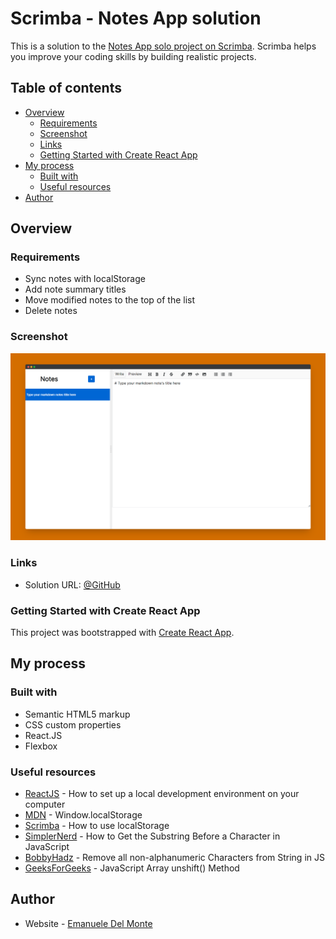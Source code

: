 # Scrimba - Notes App solution

This is a solution to the [Notes App solo project on Scrimba](https://scrimba.com/learn/learnreact/). Scrimba helps you improve your coding skills by building realistic projects.

## Table of contents

- [Overview](#overview)
  - [Requirements](#requirements)
  - [Screenshot](#screenshot)
  - [Links](#links)
  - [Getting Started with Create React App](#getting-started-with-create-react-app)
- [My process](#my-process)
  - [Built with](#built-with)
  - [Useful resources](#useful-resources)
- [Author](#author)

## Overview

### Requirements

- Sync notes with localStorage
- Add note summary titles
- Move modified notes to the top of the list
- Delete notes

### Screenshot

![screenshot](/src/screenshots/screenshot.png)

### Links

- Solution URL: [@GitHub](https://github.com/xdelmo/notes-app)

### Getting Started with Create React App

This project was bootstrapped with [Create React App](https://github.com/facebook/create-react-app).

## My process

### Built with

- Semantic HTML5 markup
- CSS custom properties
- React.JS
- Flexbox

### Useful resources

- [ReactJS](https://reactjs.org/tutorial/tutorial.html) - How to set up a local development environment on your computer
- [MDN](https://developer.mozilla.org/en-US/docs/Web/API/Window/localStorage) - Window.localStorage
- [Scrimba](https://scrimba.com/learn/learnjavascript/your-first-localstorage-coaa54cbd950661b84f5857b7) - How to use localStorage
- [SimplerNerd](https://simplernerd.com/js-get-substring-before-char/) - How to Get the Substring Before a Character in JavaScript
- [BobbyHadz](https://bobbyhadz.com/blog/javascript-remove-non-alphanumeric-characters-from-string) - Remove all non-alphanumeric Characters from String in JS
- [GeeksForGeeks](https://www.geeksforgeeks.org/javascript-array-unshift-method/) - JavaScript Array unshift() Method

## Author

- Website - [Emanuele Del Monte](https://www.emanueledelmonte.it)
